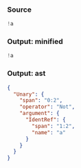 ### Source
```js parse:expr
!a
```

### Output: minified
```js
!a
```

### Output: ast
```json
{
  "Unary": {
    "span": "0:2",
    "operator": "Not",
    "argument": {
      "IdentRef": {
        "span": "1:2",
        "name": "a"
      }
    }
  }
}
```
